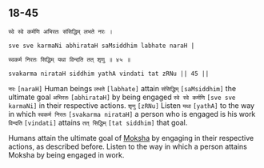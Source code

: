 ## 18-45


```shloka-sa
स्वे स्वे कर्मणि अभिरतः संसिद्धिम् लभते नरः ।
```
```shloka-sa-hk
sve sve karmaNi abhirataH saMsiddhim labhate naraH |
```
```shloka-sa
स्वकर्म निरतः सिद्धिम् यथा विन्दति तत् शृणु ॥ ४५ ॥
```
```shloka-sa-hk
svakarma nirataH siddhim yathA vindati tat zRNu || 45 ||
```

`नरः` `[naraH]` Human beings `लभते` `[labhate]` attain `संसिद्धिम्` `[saMsiddhim]` the ultimate goal `अभिरतः` `[abhirataH]` by being engaged `स्वे स्वे कर्मणि` `[sve sve karmaNi]` in their respective actions. `शृणु` `[zRNu]` Listen `यथा` `[yathA]` to the way in which `स्वकर्म निरतः` `[svakarma nirataH]` a person who is engaged is his work `विन्दति` `[vindati]` attains `तत् सिद्धिम्` `[tat siddhim]` that goal.

Humans attain the ultimate goal of [Moksha](Moksha) by engaging in their respective actions, as described before. Listen to the way in which a person attains Moksha by being engaged in work.


